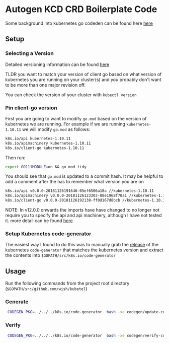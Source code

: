 # Autogen KCD CRD Boilerplate Code

Some background into kubernetes go codeden can be found here [here](https://blog.openshift.com/kubernetes-deep-dive-code-generation-customresources/)

## Setup

### Selecting a Version

Detailed versioning information can be found [here](https://github.com/kubernetes/client-go/blob/master/README.md)

TLDR you want to match your version of client go based on what version of kubernetes you are running on your cluster(s) and you probably don't want to be more than one major revision off.

You can check the version of your cluster with `kubectl version`

### Pin client-go version

First you are going to want to modify `go.mod` based on the version of kubernetes we are running. For example if we are running `kubernetes-1.10.11` we will modify `go.mod` as follows:

```sh
k8s.io/api kubernetes-1.10.11
k8s.io/apimachinery kubernetes-1.10.11
k8s.io/client-go kubernetes-1.10.11
```

Then run:

```bash
export GO111MODULE=on && go mod tidy
```

You should see that `go.mod` is updated to a commit hash. It may be helpful to add a comment after the has to remember what version you are on

```sh
k8s.io/api v0.0.0-20181126191646-05ef6506a18a //kubernetes-1.10.11
k8s.io/apimachinery v0.0.0-20181126123303-08e1968f78a1 //kubernetes-1.10.11
k8s.io/client-go v0.0.0-20181126192138-ff0d167d8bcb //kubernetes-1.10.11
```

NOTE: In v12.0.0 onwards the imports have have changed to no longer not require you to specify the api and api machinery, although I have not tested it. more detail can be found [here](https://github.com/kubernetes/client-go/blob/master/INSTALL.md#go-modules)

### Setup Kubernetes code-generator

The easiest way I found to do this was to manually grab the [release](https://github.com/kubernetes/code-generator/releases) of the kubernetes `code-generator` that matches the kubernetes version and extract the contents into `$GOPATH/src/k8s.io/code-generator` 

## Usage

Run the following commands from the project root directory (`$GOPATH/src/github.com/wish/kubetel`)

### Generate

```sh
 CODEGEN_PKG=../../../k8s.io/code-generator  bash -xe codegen/update-codegen.sh
```

### Verify

```sh
 CODEGEN_PKG=../../../k8s.io/code-generator  bash -xe codegen/verify-codegen.sh
```

